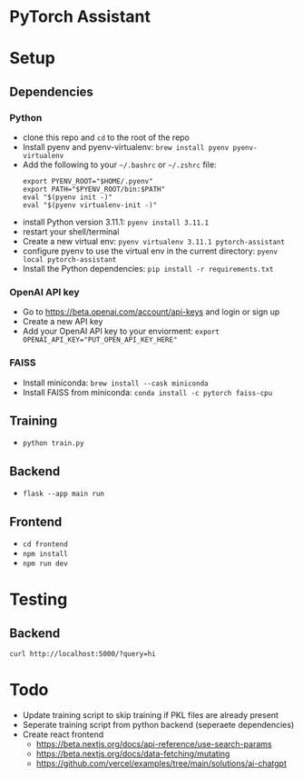 # PyTorch Assistant

# Setup

## Dependencies

### Python

- clone this repo and `cd` to the root of the repo
- Install pyenv and pyenv-virtualenv: `brew install pyenv pyenv-virtualenv`
- Add the following to your `~/.bashrc` or `~/.zshrc` file:
  ```
  export PYENV_ROOT="$HOME/.pyenv"
  export PATH="$PYENV_ROOT/bin:$PATH"
  eval "$(pyenv init -)"
  eval "$(pyenv virtualenv-init -)"
  ```
- install Python version 3.11.1: `pyenv install 3.11.1`
- restart your shell/terminal
- Create a new virtual env: `pyenv virtualenv 3.11.1 pytorch-assistant`
- configure pyenv to use the virtual env in the current directory: `pyenv local pytorch-assistant`
- Install the Python dependencies: `pip install -r requirements.txt`

### OpenAI API key

- Go to https://beta.openai.com/account/api-keys and login or sign up
- Create a new API key
- Add your OpenAI API key to your enviorment: `export OPENAI_API_KEY="PUT_OPEN_API_KEY_HERE"`

### FAISS

- Install miniconda: `brew install --cask miniconda`
- Install FAISS from miniconda: `conda install -c pytorch faiss-cpu`

## Training

- `python train.py`

## Backend

- `flask --app main run`

## Frontend

- `cd frontend`
- `npm install`
- `npm run dev`

# Testing

## Backend

`curl http://localhost:5000/?query=hi`

# Todo

- Update training script to skip training if PKL files are already present
- Seperate training script from python backend (seperaete dependencies)
- Create react frontend
  - https://beta.nextjs.org/docs/api-reference/use-search-params
  - https://beta.nextjs.org/docs/data-fetching/mutating
  - https://github.com/vercel/examples/tree/main/solutions/ai-chatgpt

